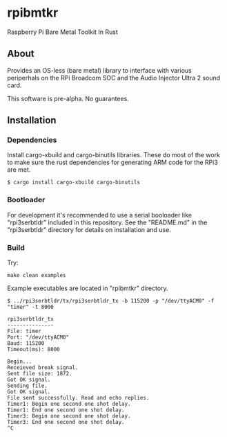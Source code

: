 # rpibmtkr
Raspberry Pi Bare Metal Toolkit In Rust

## About

Provides an OS-less (bare metal) library to interface with various periperhals on the RPi Broadcom SOC and the Audio Injector Ultra 2 sound card.

This software is pre-alpha. No guarantees.

## Installation

### Dependencies

Install cargo-xbuild and cargo-binutils libraries. These do most of the work to make sure the rust dependencies for generating ARM code for the RPi3 are met.

```
$ cargo install cargo-xbuild cargo-binutils
```

### Bootloader

For development it's recommended to use a serial booloader like "rpi3serbtldr" included in this repository. See the "README.md" in the "rpi3serbtldr" directory for details on installation and use.

### Build

Try:

```
make clean examples
```

Example executables are located in "rpibmtkr" directory.

```
$ ../rpi3serbtldr/tx/rpi3serbtldr_tx -b 115200 -p "/dev/ttyACM0" -f "timer" -t 8000

rpi3serbtldr_tx
---------------
File: timer
Port: "/dev/ttyACM0"
Baud: 115200
Timeout(ms): 8000

Begin...
Receieved break signal.
Sent file size: 1872.
Got OK signal.
Sending file.
Got OK signal.
File sent successfully. Read and echo replies.
Timer1: Begin one second one shot delay.
Timer1: End one second one shot delay.
Timer3: Begin one second one shot delay.
Timer3: End one second one shot delay.
^C
```

